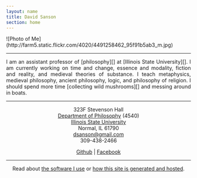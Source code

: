 ```yaml
---
layout: name
title: David Sanson
section: home
---
```


<div class="home_image_container">
<div class="home_image">
![Photo of Me](http://farm5.static.flickr.com/4020/4491258462_95f91b5ab3_m.jpg)
</div>
</div>

* * * * *

<p style="text-align: justify">
I am an assistant professor of [philosophy][] at [Illinois State
University][]. I am currently working on time and change, essence and
modality, fiction and reality, and medieval theories of substance. I
teach metaphysics, medieval philosophy, ancient philosophy, logic, and
philosophy of religion. I should spend more time [collecting wild
mushrooms][] and messing around in boats.
</p>

* * * * *

<div style="text-align:center">

323F Stevenson Hall\
[Department of Philosophy][philosophy] (4540)\
[Illinois State University][]\
Normal, IL 61790\
<dsanson@gmail.com>\
309-438-2466

[Github][] | [Facebook][]

* * * * *

Read about
[the software I use][] or [how this site is generated and hosted][].

</div>

  [philosophy]: http://philosophy.illinoisstate.edu/
  [Illinois State University]: http://illinoisstate.edu/
  [collecting wild mushrooms]: http://morelmushroomhunting.com/morelfinds.html
  [PhilPapers]: http://philpapers.org/s/David%20Sanson
  [Github]: http://github.com/dsanson
  [Facebook]: http://www.facebook.com/people/David_Sanson/12455093
  [the software I use]: /software
  [how this site is generated and hosted]: /site
